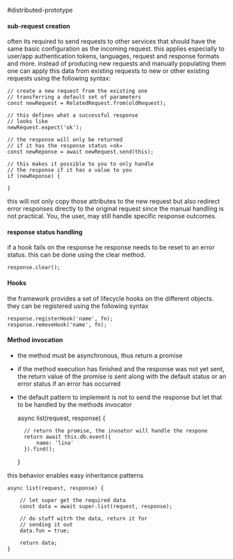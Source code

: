 #distributed-prototype




#### sub-request creation

often its required to send requests to other services
that should have the same basic configuration as the 
incoming request. this applies especially to user/app 
authentication tokens, languages, request and response 
formats and more. instead of producing new requests and
manually populating them one can apply this data from
existing requests to new or other existing requests
using the following syntax:

    // create a new request from the existing one
    // transferring a default set of parameters
    const newRequest = RelatedRequest.from(oldRequest);

    // this defines what a successful response
    // looks like
    newRequest.expect('ok');

    // the response will only be returned
    // if it has the response status «ok»
    const newReponse = await newRequest.send(this);

    // this makes it possible to you to only handle
    // the response if it has a value to you
    if (newReponse) {

    }



this will not only copy those attributes to the new
request but also redirect error responses directly to
the original request since the manual handling is not 
practical. You, the user, may still handle specific 
response outcomes.






#### response status handling

if a hook fails on the response he response needs
to be reset to an error status. this can be done using
the clear method.

    response.clear();






#### Hooks

the framework provides a set of lifecycle hooks on
the different objects. they can be registered using 
the following syntax


    response.registerHook('name', fn);
    response.removeHook('name', fn);


#### Method invocation

- the method must be asynchronous, thus return a promise
- if the method execution has finished and the response
  was not yet sent, the return value of the promise is sent
  along with the default status or an error status if an 
  error has occurred 
- the default pattern to implement is not to send the response
  but let that to be handled by the methods invocator



    async list(request, response) {

        // return the promise, the invoator will handle the respone
        return await this.db.event({
            name: 'lina'
        }).find();
    }


this behavior enables easy inheritance patterns

    
    async list(request, response) {

        // let super get the required data
        const data = await super.list(request, response);

        // do stuff witrh the data, return it for 
        // sending it out
        data.fun = true;

        return data;
    }
